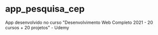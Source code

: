 # app_pesquisa_cep

App desenvolvido no curso "Desenvolvimento Web Completo 2021 - 20 cursos + 20 projetos" - Udemy
